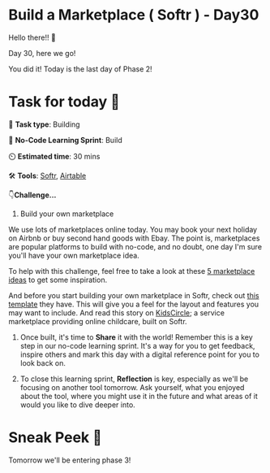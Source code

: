 # Build a Marketplace ( Softr ) - Day30

Hello there!! 👋

Day 30, here we go!

You did it! Today is the last day of Phase 2! 

# Task for today 🚀

📝 **Task type**: Building

🧱 **No-Code Learning Sprint**: Build 

⏲️ **Estimated time**: 30 mins

🛠️ **Tools**: [Softr](https://www.softr.io/), [Airtable](https://www.airtable.com/)

👇**Challenge...**

1. Build your own marketplace

We use lots of marketplaces online today. You may book your next holiday on Airbnb or buy second hand goods with Ebay. The point is, marketplaces are popular platforms to build with no-code, and no doubt, one day I'm sure you'll have your own marketplace idea.

To help with this challenge, feel free to take a look at these [5 marketplace ideas](https://jungleworks.com/top-5-online-marketplace-ideas-for-2021-the-ultimate-guide/) to get some inspiration. 

And before you start building your own marketplace in Softr, check out [this template](https://colive.softr.app/) they have. This will give you a feel for the layout and features you may want to include. And read this story on [KidsCircle](https://www.softr.io/case-studies/kidscircle); a service marketplace providing online childcare, built on Softr. 

1. Once built, it's time to **Share** it with the world! Remember this is a key step in our no-code learning sprint. It's a way for you to get feedback, inspire others and mark this day with a digital reference point for you to look back on. 

2. To close this learning sprint, **Reflection** is key, especially as we'll be focusing on another tool tomorrow. Ask yourself, what you enjoyed about the tool, where you might use it in the future and what areas of it would you like to dive deeper into.

# Sneak Peek 👀
Tomorrow we'll be entering phase 3!
